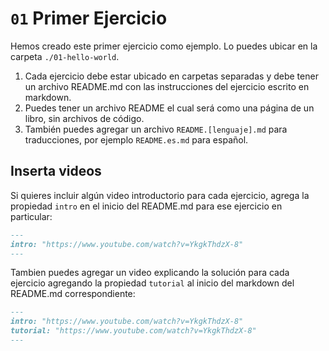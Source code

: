 # `01` Primer Ejercicio

Hemos creado este primer ejercicio como ejemplo. Lo puedes ubicar en la carpeta `./01-hello-world`.

1. Cada ejercicio debe estar ubicado en carpetas separadas y debe tener un archivo README.md con las instrucciones del ejercicio escrito en markdown.
2. Puedes tener un archivo README el cual será como una página de un libro, sin archivos de código.
3. También puedes agregar un archivo `README.[lenguaje].md` para traducciones, por ejemplo `README.es.md` para español.

## Inserta videos

Si quieres incluir algún video introductorio para cada ejercicio, agrega la propiedad `intro` en el inicio del README.md para ese ejercicio en particular:

```markdown
---
intro: "https://www.youtube.com/watch?v=YkgkThdzX-8"
---
```

Tambien puedes agregar un video explicando la solución para cada ejercicio agregando la propiedad `tutorial` al inicio del markdown del README.md correspondiente:

```markdown
---
intro: "https://www.youtube.com/watch?v=YkgkThdzX-8"
tutorial: "https://www.youtube.com/watch?v=YkgkThdzX-8"
---
```
